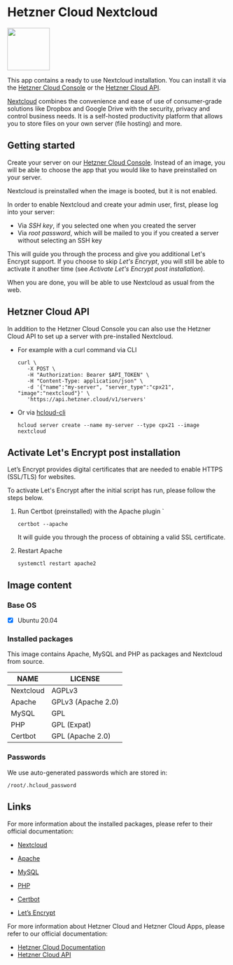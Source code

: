 # Hetzner Cloud Nextcloud

<img src="images/nextcloud-logo.png" height="97px">
<br>

This app contains a ready to use Nextcloud installation.
You can install it via the [Hetzner Cloud Console](https://console.hetzner.cloud) or the [Hetzner Cloud API](https://docs.hetzner.cloud/#servers-create-a-server).

[Nextcloud](https://nextcloud.com/) combines the convenience and ease of use of consumer-grade solutions like Dropbox and Google Drive with the security, privacy and control business needs. It is a self-hosted productivity platform that allows you to store files on your own server (file hosting) and more.

## Getting started

Create your server on our [Hetzner Cloud Console](https://console.hetzner.cloud). Instead of an image, you will be able to choose the app that you would like to have preinstalled on your server.

Nextcloud is preinstalled when the image is booted, but it is not enabled.

In order to enable Nextcloud and create your admin user, first, please log into your server:

- Via _SSH key_, if you selected one when you created the server
- Via _root password_, which will be mailed to you if you created a server without selecting an SSH key

This will guide you through the process and give you additional Let's Encrypt support. If you choose to skip _Let's Encrypt_, you will still be able to activate it another time (see _Activate Let's Encrypt post installation_).

When you are done, you will be able to use Nextcloud as usual from the web.

## Hetzner Cloud API

In addition to the Hetzner Cloud Console you can also use the Hetzner Cloud API to set up a server with pre-installed Nextcloud.

- For example with a curl command via CLI

  ```
  curl \
     -X POST \
     -H "Authorization: Bearer $API_TOKEN" \
     -H "Content-Type: application/json" \
     -d '{"name":"my-server", "server_type":"cpx21", "image":"nextcloud"}' \
     'https://api.hetzner.cloud/v1/servers'
  ```

- Or via [hcloud-cli](https://github.com/hetznercloud/cli)

  ```
  hcloud server create --name my-server --type cpx21 --image nextcloud
  ```

## Activate Let's Encrypt post installation

Let’s Encrypt provides digital certificates that are needed to enable HTTPS (SSL/TLS) for websites.

To activate Let's Encrypt after the initial script has run, please follow the steps below.

1. Run Certbot (preinstalled) with the Apache plugin
   `

   ```
   certbot --apache
   ```

   It will guide you through the process of obtaining a valid SSL certificate.

2. Restart Apache

   ```
   systemctl restart apache2
   ```

## Image content

### Base OS

- [x] Ubuntu 20.04

### Installed packages

This image contains Apache, MySQL and PHP as packages and Nextcloud from source.

| NAME      | LICENSE            |
| --------- | ------------------ |
| Nextcloud | AGPLv3             |
| Apache    | GPLv3 (Apache 2.0) |
| MySQL     | GPL                |
| PHP       | GPL (Expat)        |
| Certbot   | GPL (Apache 2.0)   |

### Passwords

We use auto-generated passwords which are stored in:

```
/root/.hcloud_password
```

## Links

For more information about the installed packages, please refer to their official documentation:

- [Nextcloud](https://nextcloud.com/support/)
- [Apache](https://cwiki.apache.org/confluence/display/httpd/FAQ)
- [MySQL](https://dev.mysql.com/doc/)
- [PHP](https://www.php.net/manual/en/)
- [Certbot](https://certbot.eff.org/docs/)

- [Let’s Encrypt](https://letsencrypt.org/docs/)

For more information about Hetzner Cloud and Hetzner Cloud Apps, please refer to our official documentation:

- [Hetzner Cloud Documentation](https://docs.hetzner.com/cloud/)
- [Hetzner Cloud API](https://docs.hetzner.cloud/)
